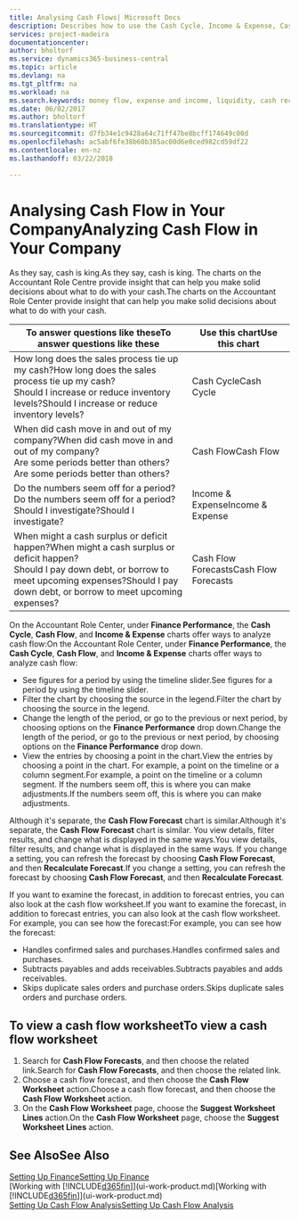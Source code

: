 ```yaml
---
title: Analysing Cash Flows| Microsoft Docs
description: Describes how to use the Cash Cycle, Income & Expense, Cash Flow, and Cash Flow Forecast charts to analyze the past and future flow of money in and out of your company.
services: project-madeira
documentationcenter: 
author: bholtorf
ms.service: dynamics365-business-central
ms.topic: article
ms.devlang: na
ms.tgt_pltfrm: na
ms.workload: na
ms.search.keywords: money flow, expense and income, liquidity, cash receipts minus cash payments, Cartera
ms.date: 06/02/2017
ms.author: bholtorf
ms.translationtype: HT
ms.sourcegitcommit: d7fb34e1c9428a64c71ff47be8bcff174649c00d
ms.openlocfilehash: ac5abf6fe38b60b385ac00d6e0ced982cd59df22
ms.contentlocale: en-nz
ms.lasthandoff: 03/22/2018

---
```

# <a name="analyzing-cash-flow-in-your-company"></a><span data-ttu-id="438fa-103">Analysing Cash Flow in Your Company</span><span class="sxs-lookup"><span data-stu-id="438fa-103">Analyzing Cash Flow in Your Company</span></span>
<span data-ttu-id="438fa-104">As they say, cash is king.</span><span class="sxs-lookup"><span data-stu-id="438fa-104">As they say, cash is king.</span></span> <span data-ttu-id="438fa-105">The charts on the Accountant Role Centre provide insight that can help you make solid decisions about what to do with your cash.</span><span class="sxs-lookup"><span data-stu-id="438fa-105">The charts on the Accountant Role Center provide insight that can help you make solid decisions about what to do with your cash.</span></span>  

| <span data-ttu-id="438fa-106">To answer questions like these</span><span class="sxs-lookup"><span data-stu-id="438fa-106">To answer questions like these</span></span> | <span data-ttu-id="438fa-107">Use this chart</span><span class="sxs-lookup"><span data-stu-id="438fa-107">Use this chart</span></span> |
| --- | --- |
| <span data-ttu-id="438fa-108">How long does the sales process tie up my cash?</span><span class="sxs-lookup"><span data-stu-id="438fa-108">How long does the sales process tie up my cash?</span></span></br> <span data-ttu-id="438fa-109">Should I increase or reduce inventory levels?</span><span class="sxs-lookup"><span data-stu-id="438fa-109">Should I increase or reduce inventory levels?</span></span> |<span data-ttu-id="438fa-110">Cash Cycle</span><span class="sxs-lookup"><span data-stu-id="438fa-110">Cash Cycle</span></span> |
| <span data-ttu-id="438fa-111">When did cash move in and out of my company?</span><span class="sxs-lookup"><span data-stu-id="438fa-111">When did cash move in and out of my company?</span></span></br> <span data-ttu-id="438fa-112">Are some periods better than others?</span><span class="sxs-lookup"><span data-stu-id="438fa-112">Are some periods better than others?</span></span> |<span data-ttu-id="438fa-113">Cash Flow</span><span class="sxs-lookup"><span data-stu-id="438fa-113">Cash Flow</span></span> |
| <span data-ttu-id="438fa-114">Do the numbers seem off for a period?</span><span class="sxs-lookup"><span data-stu-id="438fa-114">Do the numbers seem off for a period?</span></span></br> <span data-ttu-id="438fa-115">Should I investigate?</span><span class="sxs-lookup"><span data-stu-id="438fa-115">Should I investigate?</span></span> |<span data-ttu-id="438fa-116">Income & Expense</span><span class="sxs-lookup"><span data-stu-id="438fa-116">Income & Expense</span></span> |
| <span data-ttu-id="438fa-117">When might a cash surplus or deficit happen?</span><span class="sxs-lookup"><span data-stu-id="438fa-117">When might a cash surplus or deficit happen?</span></span></br> <span data-ttu-id="438fa-118">Should I pay down debt, or borrow to meet upcoming expenses?</span><span class="sxs-lookup"><span data-stu-id="438fa-118">Should I pay down debt, or borrow to meet upcoming expenses?</span></span> |<span data-ttu-id="438fa-119">Cash Flow Forecasts</span><span class="sxs-lookup"><span data-stu-id="438fa-119">Cash Flow Forecasts</span></span> |

<span data-ttu-id="438fa-120">On the Accountant Role Center, under **Finance Performance**, the **Cash Cycle**, **Cash Flow**, and **Income & Expense** charts offer ways to analyze cash flow:</span><span class="sxs-lookup"><span data-stu-id="438fa-120">On the Accountant Role Center, under **Finance Performance**, the **Cash Cycle**, **Cash Flow**, and **Income & Expense** charts offer ways to analyze cash flow:</span></span>  

* <span data-ttu-id="438fa-121">See figures for a period by using the timeline slider.</span><span class="sxs-lookup"><span data-stu-id="438fa-121">See figures for a period by using the timeline slider.</span></span>  
* <span data-ttu-id="438fa-122">Filter the chart by choosing the source in the legend.</span><span class="sxs-lookup"><span data-stu-id="438fa-122">Filter the chart by choosing the source in the legend.</span></span>  
* <span data-ttu-id="438fa-123">Change the length of the period, or go to the previous or next period, by choosing options on the **Finance Performance** drop down.</span><span class="sxs-lookup"><span data-stu-id="438fa-123">Change the length of the period, or go to the previous or next period, by choosing options on the **Finance Performance** drop down.</span></span>  
* <span data-ttu-id="438fa-124">View the entries by choosing a point in the chart.</span><span class="sxs-lookup"><span data-stu-id="438fa-124">View the entries by choosing a point in the chart.</span></span> <span data-ttu-id="438fa-125">For example, a point on the timeline or a column segment.</span><span class="sxs-lookup"><span data-stu-id="438fa-125">For example, a point on the timeline or a column segment.</span></span> <span data-ttu-id="438fa-126">If the numbers seem off, this is where you can make adjustments.</span><span class="sxs-lookup"><span data-stu-id="438fa-126">If the numbers seem off, this is where you can make adjustments.</span></span>  

<span data-ttu-id="438fa-127">Although it's separate, the **Cash Flow Forecast** chart is similar.</span><span class="sxs-lookup"><span data-stu-id="438fa-127">Although it's separate, the **Cash Flow Forecast** chart is similar.</span></span> <span data-ttu-id="438fa-128">You view details, filter results, and change what is displayed in the same ways.</span><span class="sxs-lookup"><span data-stu-id="438fa-128">You view details, filter results, and change what is displayed in the same ways.</span></span> <span data-ttu-id="438fa-129">If you change a setting, you can refresh the forecast by choosing **Cash Flow Forecast**, and then **Recalculate Forecast**.</span><span class="sxs-lookup"><span data-stu-id="438fa-129">If you change a setting, you can refresh the forecast by choosing **Cash Flow Forecast**, and then **Recalculate Forecast**.</span></span>

<span data-ttu-id="438fa-130">If you want to examine the forecast, in addition to forecast entries, you can also look at the cash flow worksheet.</span><span class="sxs-lookup"><span data-stu-id="438fa-130">If you want to examine the forecast, in addition to forecast entries, you can also look at the cash flow worksheet.</span></span> <span data-ttu-id="438fa-131">For example, you can see how the forecast:</span><span class="sxs-lookup"><span data-stu-id="438fa-131">For example, you can see how the forecast:</span></span>

* <span data-ttu-id="438fa-132">Handles confirmed sales and purchases.</span><span class="sxs-lookup"><span data-stu-id="438fa-132">Handles confirmed sales and purchases.</span></span>  
* <span data-ttu-id="438fa-133">Subtracts payables and adds receivables.</span><span class="sxs-lookup"><span data-stu-id="438fa-133">Subtracts payables and adds receivables.</span></span>  
* <span data-ttu-id="438fa-134">Skips duplicate sales orders and purchase orders.</span><span class="sxs-lookup"><span data-stu-id="438fa-134">Skips duplicate sales orders and purchase orders.</span></span>  

## <a name="to-view-a-cash-flow-worksheet"></a><span data-ttu-id="438fa-135">To view a cash flow worksheet</span><span class="sxs-lookup"><span data-stu-id="438fa-135">To view a cash flow worksheet</span></span>
1. <span data-ttu-id="438fa-136">Search for **Cash Flow Forecasts**, and then choose the related link.</span><span class="sxs-lookup"><span data-stu-id="438fa-136">Search for **Cash Flow Forecasts**, and then choose the related link.</span></span>  
2. <span data-ttu-id="438fa-137">Choose a cash flow forecast, and then choose the **Cash Flow Worksheet** action.</span><span class="sxs-lookup"><span data-stu-id="438fa-137">Choose a cash flow forecast, and then choose the **Cash Flow Worksheet** action.</span></span>  
3. <span data-ttu-id="438fa-138">On the **Cash Flow Worksheet** page, choose the **Suggest Worksheet Lines** action.</span><span class="sxs-lookup"><span data-stu-id="438fa-138">On the **Cash Flow Worksheet** page, choose the **Suggest Worksheet Lines** action.</span></span>  

## <a name="see-also"></a><span data-ttu-id="438fa-139">See Also</span><span class="sxs-lookup"><span data-stu-id="438fa-139">See Also</span></span>
[<span data-ttu-id="438fa-140">Setting Up Finance</span><span class="sxs-lookup"><span data-stu-id="438fa-140">Setting Up Finance</span></span>](finance-setup-finance.md)  
<span data-ttu-id="438fa-141">[Working with [!INCLUDE[d365fin](includes/d365fin_md.md)]](ui-work-product.md)</span><span class="sxs-lookup"><span data-stu-id="438fa-141">[Working with [!INCLUDE[d365fin](includes/d365fin_md.md)]](ui-work-product.md)</span></span>  
[<span data-ttu-id="438fa-142">Setting Up Cash Flow Analysis</span><span class="sxs-lookup"><span data-stu-id="438fa-142">Setting Up Cash Flow Analysis</span></span>](finance-setup-cash-flow-analyses.md)  

